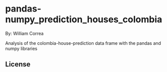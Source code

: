 # pandas-numpy_prediction_houses_colombia

By: William Correa

Analysis of the colombia-house-prediction data frame with the pandas and numpy libraries

## License